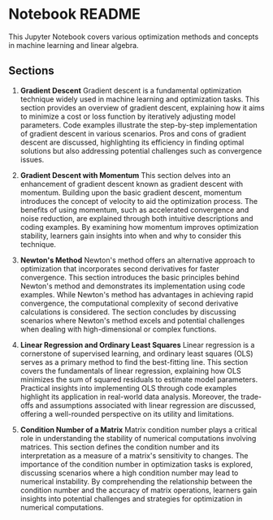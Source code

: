 # Notebook README

This Jupyter Notebook covers various optimization methods and concepts in machine learning and linear algebra.

## Sections

1. **Gradient Descent**
   Gradient descent is a fundamental optimization technique widely used in machine learning and optimization tasks. This section provides an overview of gradient descent, explaining how it aims to minimize a cost or loss function by iteratively adjusting model parameters. Code examples illustrate the step-by-step implementation of gradient descent in various scenarios. Pros and cons of gradient descent are discussed, highlighting its efficiency in finding optimal solutions but also addressing potential challenges such as convergence issues.

2. **Gradient Descent with Momentum**
   This section delves into an enhancement of gradient descent known as gradient descent with momentum. Building upon the basic gradient descent, momentum introduces the concept of velocity to aid the optimization process. The benefits of using momentum, such as accelerated convergence and noise reduction, are explained through both intuitive descriptions and coding examples. By examining how momentum improves optimization stability, learners gain insights into when and why to consider this technique.

3. **Newton's Method**
   Newton's method offers an alternative approach to optimization that incorporates second derivatives for faster convergence. This section introduces the basic principles behind Newton's method and demonstrates its implementation using code examples. While Newton's method has advantages in achieving rapid convergence, the computational complexity of second derivative calculations is considered. The section concludes by discussing scenarios where Newton's method excels and potential challenges when dealing with high-dimensional or complex functions.

4. **Linear Regression and Ordinary Least Squares**
   Linear regression is a cornerstone of supervised learning, and ordinary least squares (OLS) serves as a primary method to find the best-fitting line. This section covers the fundamentals of linear regression, explaining how OLS minimizes the sum of squared residuals to estimate model parameters. Practical insights into implementing OLS through code examples highlight its application in real-world data analysis. Moreover, the trade-offs and assumptions associated with linear regression are discussed, offering a well-rounded perspective on its utility and limitations.

5. **Condition Number of a Matrix**
   Matrix condition number plays a critical role in understanding the stability of numerical computations involving matrices. This section defines the condition number and its interpretation as a measure of a matrix's sensitivity to changes. The importance of the condition number in optimization tasks is explored, discussing scenarios where a high condition number may lead to numerical instability. By comprehending the relationship between the condition number and the accuracy of matrix operations, learners gain insights into potential challenges and strategies for optimization in numerical computations.

